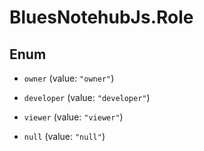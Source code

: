 # BluesNotehubJs.Role

## Enum


* `owner` (value: `"owner"`)

* `developer` (value: `"developer"`)

* `viewer` (value: `"viewer"`)

* `null` (value: `"null"`)


